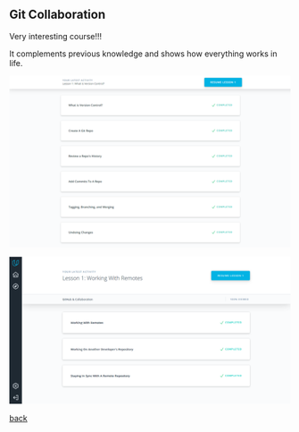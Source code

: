 ## Git Collaboration

Very interesting course!!! 

It complements previous knowledge and shows how everything works in life.

  ![alt-текст](0_vercon.png)
  
  ![alt-текст](1_colln.png)


[back](../README.md)
